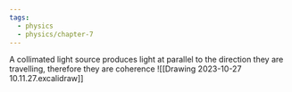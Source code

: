 ```yaml
---
tags:
  - physics
  - physics/chapter-7
---
```


A collimated light source produces light at parallel to the direction they are travelling, therefore they are coherence
![[Drawing 2023-10-27 10.11.27.excalidraw]]
